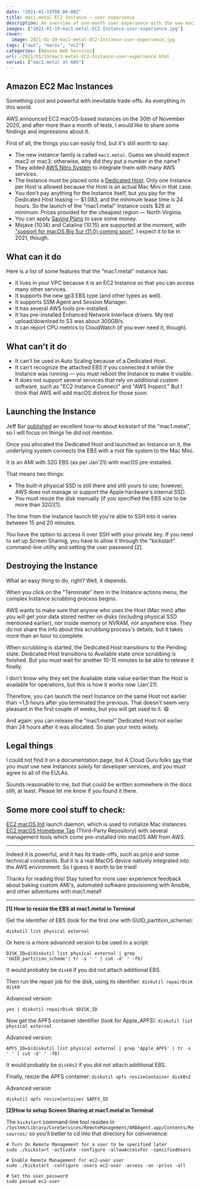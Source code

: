 ```yaml
---
date: "2021-01-19T00:00:00Z"
title: mac1.metal EC2 Instance — user experience
description: An overview of one-month user experience with the new mac1.metal EC2 Instances from AWS
images: ["2021-01-19-mac1-metal-EC2-Instance-user-experience.jpg"]
cover:
  image: 2021-01-19-mac1-metal-EC2-Instance-user-experience.jpg
tags: ["aws", "macos", "ec2"]
categories: [Amazon Web Services]
url: /2021/01/19/mac1-metal-EC2-Instance-user-experience.html
series: ["mac1.metal at AWS"]
---
```


## Amazon EC2 Mac Instances

Something cool and powerful with inevitable trade-offs. As everything in this world.

AWS announced EC2 macOS-based instances on the 30th of November 2020, and after more than a month of tests, I would like to share some findings and impressions about it.

First of all, the things you can easily find, but it's still worth to say:
- The new instance family is called `mac1.metal`. Guess we should expect mac2 or mac3; otherwise, why did they put a number in the name?
- They added [AWS Nitro System](https://aws.amazon.com/ec2/nitro/) to integrate them with many AWS services.
- The Instance must be placed onto a [Dedicated Host](https://aws.amazon.com/ec2/dedicated-hosts/). Only one Instance per Host is allowed because the Host is an actual Mac Mini in that case.
- You don't pay anything for the Instance itself, but you pay for the Dedicated Host leasing — $1.083, and the minimum lease time is 24 hours. So the launch of the "mac1.metal" Instance costs $26 at minimum. Prices provided for the cheapest region — North Virginia.
- You can apply [Saving Plans](https://docs.aws.amazon.com/savingsplans/latest/userguide/what-is-savings-plans.html) to save some money.
- Mojave (10.14) and Catalina (10.15) are supported at the moment, with ["support for macOS Big Sur (11.0) coming soon"](https://aws.amazon.com/ec2/instance-types/mac/). I expect it to be in 2021, though.

## What can it do

Here is a list of some features that the "mac1.metal" instance has:
- It lives in your VPC because it is an EC2 Instance so that you can access many other services.
- It supports the new gp3 EBS type (and other types as well).
- It supports SSM Agent and Session Manager.
- It has several AWS tools pre-installed.
- It has pre-installed Enhanced Network Interface drivers. My test upload/download to S3 was about 300GB/s.
- It can report CPU metrics to CloudWatch (if you ever need it, though).

## What can't it do

- It can't be used in Auto Scaling because of a Dedicated Host.
- It can't recognize the attached EBS if you connected it while the Instance was running — you must reboot the Instance to make it visible.
- It does not support several services that rely on additional custom software, such as "EC2 Instance Connect" and "AWS Inspect." But I think that AWS will add macOS distros for those soon.

## Launching the Instance

Jeff Bar [published](https://aws.amazon.com/blogs/aws/new-use-mac-instances-to-build-test-macos-ios-ipados-tvos-and-watchos-apps/) an excellent how-to about kickstart of the "mac1.metal", so I will focus on things he did not mention.

Once you allocated the Dedicated Host and launched an Instance on it, the underlying system connects the EBS with a root file system to the Mac Mini.

It is an AMI with 32G EBS (as per Jan'21) with macOS pre-installed.

That means two things:

- The built-it physical SSD is still there and still yours to use; however, AWS does not manage or support the Apple hardware's internal SSD.
- You must resize the disk manually (if you specified the EBS size to be more than 32G)[1].

The time from the Instance launch till you're able to SSH into it varies between 15 and 20 minutes.

You have the option to access it over SSH with your private key. If you need to set up Screen Sharing, you have to allow it through the "kickstart" command-line utility and setting the user password [2].

## Destroying the Instance

What an easy thing to do, right? Well, it depends.

When you click on the "Terminate" item in the Instance actions menu, the complex Instance scrubbing process begins.

AWS wants to make sure that anyone who uses the Host (Mac mini) after you will get your data stored neither on disks (including physical SSD mentioned earlier), nor inside memory or NVRAM, nor anywhere else. They do not share the info about this scrubbing process's details, but it takes more than an hour to complete.

When scrubbing is started, the Dedicated Host transitions to the Pending state. Dedicated Host transitions to Available state once scrubbing is finished. But you must wait for another 10-15 minutes to be able to release it finally.

I don't know why they set the Available state value earlier than the Host is available for operations, but this is how it works now (Jan'21).

Therefore, you can launch the next Instance on the same Host not earlier than ~1,5 hours after you terminated the previous. That doesn't seem very pleasant in the first couple of weeks, but you will get used to it. 😄

And again: you can release the "mac1.metal" Dedicated Host not earlier than 24 hours after it was allocated. So plan your tests wisely.

## Legal things

I could not find it on a documentation page, but A Cloud Guru folks [say](https://acloudguru.com/blog/engineering/what-you-need-to-know-about-awss-new-ec2-mac-instances) that you must use new Instances solely for developer services, and you must agree to all of the EULAs.

Sounds reasonable to me, but that could be written somewhere in the docs still, at least. Please let me know if you found it there.

## Some more cool stuff to check:

[EC2 macOS Init](https://github.com/aws/ec2-macos-init) launch daemon, which is used to initialize Mac instances.
[EC2 macOS Homebrew Tap](https://github.com/aws/homebrew-aws) (Third-Party Repository) with several management tools which come pre-installed into macOS AMI from AWS.

_______

Indeed it is powerful, and it has its trade-offs, such as price and some technical constraints. But it is a real MacOS device natively integrated into the AWS environment. So I guess it worth to be tried!

Thanks for reading this! Stay tuned for more user experience feedback about baking custom AMI's, automated software provisioning with Ansible, and other adventures with mac1.metal!

_______
**[1] How to resize the EBS at mac1.metal in Terminal**

Get the identifier of EBS (look for the first one with GUID_partition_scheme):

`diskutil list physical external`

Or here is a more advanced version to be used in a script:

```shell
DISK_ID=$(diskutil list physical external | grep 'GUID_partition_scheme'| tr -s ' ' | cut -d' ' -f6)
```

It would probably be `disk0` if you did not attach additional EBS.

Then run the repair job for the disk, using its identifier:
`diskutil repairDisk disk0`

Advanced version:
```shell
yes | diskutil repairDisk $DISK_ID
```

Now get the APFS container identifier (look for Apple_APFS):
`diskutil list physical external`

Advanced version:
```shell
APFS_ID=$(diskutil list physical external | grep 'Apple_APFS' | tr -s ' ' | cut -d' ' -f8)
```
It would probably be `disk0s2` if you did not attach additional EBS.


Finally, resize the APFS container:
`diskutil apfs resizeContainer disk0s2`

Advanced version
```shell
diskutil apfs resizeContainer $APFS_ID
```


**[2]How to setup Screen Sharing at mac1.metal in Terminal**

The `kickstart` command-line tool resides in `/System/Library/CoreServices/RemoteManagement/ARDAgent.app/Contents/Resources/` so you'll better to cd into that directory for convenience:

```shell
# Turn On Remote Management for a user to be specified later
sudo ./kickstart -activate -configure -allowAccessFor -specifiedUsers

# Enable Remote Management for ec2-user user
sudo ./kickstart -configure -users ec2-user -access -on -privs -all

# Set the user password 
sudo passwd ec2-user
```